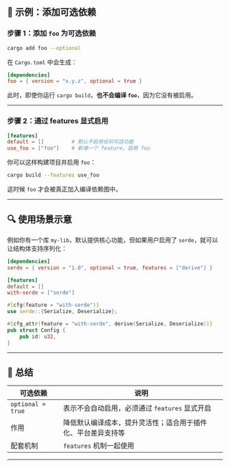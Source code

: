 ## 🧩 示例：添加可选依赖

### 步骤 1：添加 `foo` 为可选依赖

```bash
cargo add foo --optional
```

在 `Cargo.toml` 中会生成：

```toml
[dependencies]
foo = { version = "x.y.z", optional = true }
```

此时，即使你运行 `cargo build`，**也不会编译 `foo`**，因为它没有被启用。

---

### 步骤 2：通过 features 显式启用

```toml
[features]
default = []         # 默认不启用任何可选功能
use_foo = ["foo"]    # 新增一个 feature，启用 foo
```

你可以这样构建项目并启用 `foo`：

```bash
cargo build --features use_foo
```

这时候 `foo` 才会被真正加入编译依赖图中。

---

## 🔍 使用场景示意

例如你有一个库 `my-lib`，默认提供核心功能，但如果用户启用了 `serde`，就可以让结构体支持序列化：

```toml
[dependencies]
serde = { version = "1.0", optional = true, features = ["derive"] }

[features]
default = []
with-serde = ["serde"]
```

```rust
#[cfg(feature = "with-serde")]
use serde::{Serialize, Deserialize};

#[cfg_attr(feature = "with-serde", derive(Serialize, Deserialize))]
pub struct Config {
    pub id: u32,
}
```

---

## 🎯 总结

| 可选依赖 | 说明 |
| --- | --- |
| `optional = true` | 表示不会自动启用，必须通过 `features` 显式开启 |
| 作用 | 降低默认编译成本，提升灵活性；适合用于插件化、平台差异支持等 |
| 配套机制 | `features` 机制一起使用 |

---